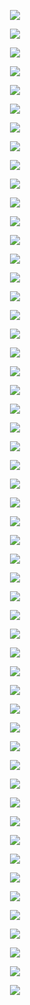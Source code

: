 <p align="center"> <img src= 'all_figs/MLP(n_h_l=5,n_n=64,Run=1,Epoch=000,step=000,UnLearned,train_loss=0.708,train_acc=46.32,test_loss=0.711,test_acc=44.72).png' /> </p>
<p align="center"> <img src= 'all_figs/MLP(n_h_l=5,n_n=64,Run=1,Epoch=001,step=010,Learned,train_loss=0.705,train_acc=46.32,test_loss=0.708,test_acc=44.72).png' /> </p>
<p align="center"> <img src= 'all_figs/MLP(n_h_l=5,n_n=64,Run=1,Epoch=001,step=020,Learned,train_loss=0.701,train_acc=46.32,test_loss=0.704,test_acc=44.72).png' /> </p>
<p align="center"> <img src= 'all_figs/MLP(n_h_l=5,n_n=64,Run=1,Epoch=001,step=030,Learned,train_loss=0.698,train_acc=46.32,test_loss=0.7,test_acc=44.72).png' /> </p>
<p align="center"> <img src= 'all_figs/MLP(n_h_l=5,n_n=64,Run=1,Epoch=001,step=040,Learned,train_loss=0.695,train_acc=46.32,test_loss=0.696,test_acc=44.72).png' /> </p>
<p align="center"> <img src= 'all_figs/MLP(n_h_l=5,n_n=64,Run=1,Epoch=001,step=050,Learned,train_loss=0.692,train_acc=56.25,test_loss=0.692,test_acc=56.51).png' /> </p>
<p align="center"> <img src= 'all_figs/MLP(n_h_l=5,n_n=64,Run=1,Epoch=001,step=060,Learned,train_loss=0.689,train_acc=53.68,test_loss=0.688,test_acc=55.28).png' /> </p>
<p align="center"> <img src= 'all_figs/MLP(n_h_l=5,n_n=64,Run=1,Epoch=001,step=070,Learned,train_loss=0.688,train_acc=53.68,test_loss=0.685,test_acc=55.28).png' /> </p>
<p align="center"> <img src= 'all_figs/MLP(n_h_l=5,n_n=64,Run=1,Epoch=001,step=080,Learned,train_loss=0.687,train_acc=53.68,test_loss=0.683,test_acc=55.28).png' /> </p>
<p align="center"> <img src= 'all_figs/MLP(n_h_l=5,n_n=64,Run=1,Epoch=001,step=090,Learned,train_loss=0.686,train_acc=53.68,test_loss=0.682,test_acc=55.28).png' /> </p>
<p align="center"> <img src= 'all_figs/MLP(n_h_l=5,n_n=64,Run=1,Epoch=001,step=100,Learned,train_loss=0.684,train_acc=53.68,test_loss=0.68,test_acc=55.28).png' /> </p>
<p align="center"> <img src= 'all_figs/MLP(n_h_l=5,n_n=64,Run=1,Epoch=001,step=110,Learned,train_loss=0.681,train_acc=53.68,test_loss=0.677,test_acc=55.28).png' /> </p>
<p align="center"> <img src= 'all_figs/MLP(n_h_l=5,n_n=64,Run=1,Epoch=001,step=120,Learned,train_loss=0.678,train_acc=54.7,test_loss=0.676,test_acc=56.28).png' /> </p>
<p align="center"> <img src= 'all_figs/MLP(n_h_l=5,n_n=64,Run=1,Epoch=002,step=010,Learned,train_loss=0.67,train_acc=57.35,test_loss=0.668,test_acc=58.29).png' /> </p>
<p align="center"> <img src= 'all_figs/MLP(n_h_l=5,n_n=64,Run=1,Epoch=002,step=020,Learned,train_loss=0.664,train_acc=57.68,test_loss=0.66,test_acc=58.4).png' /> </p>
<p align="center"> <img src= 'all_figs/MLP(n_h_l=5,n_n=64,Run=1,Epoch=002,step=030,Learned,train_loss=0.656,train_acc=60.57,test_loss=0.653,test_acc=60.07).png' /> </p>
<p align="center"> <img src= 'all_figs/MLP(n_h_l=5,n_n=64,Run=1,Epoch=002,step=040,Learned,train_loss=0.649,train_acc=62.88,test_loss=0.647,test_acc=63.52).png' /> </p>
<p align="center"> <img src= 'all_figs/MLP(n_h_l=5,n_n=64,Run=1,Epoch=002,step=050,Learned,train_loss=0.64,train_acc=63.11,test_loss=0.637,test_acc=63.85).png' /> </p>
<p align="center"> <img src= 'all_figs/MLP(n_h_l=5,n_n=64,Run=1,Epoch=002,step=060,Learned,train_loss=0.635,train_acc=62.85,test_loss=0.631,test_acc=64.18).png' /> </p>
<p align="center"> <img src= 'all_figs/MLP(n_h_l=5,n_n=64,Run=1,Epoch=002,step=070,Learned,train_loss=0.634,train_acc=62.93,test_loss=0.634,test_acc=61.85).png' /> </p>
<p align="center"> <img src= 'all_figs/MLP(n_h_l=5,n_n=64,Run=1,Epoch=002,step=080,Learned,train_loss=0.624,train_acc=64.29,test_loss=0.622,test_acc=64.96).png' /> </p>
<p align="center"> <img src= 'all_figs/MLP(n_h_l=5,n_n=64,Run=1,Epoch=002,step=090,Learned,train_loss=0.626,train_acc=63.85,test_loss=0.622,test_acc=63.74).png' /> </p>
<p align="center"> <img src= 'all_figs/MLP(n_h_l=5,n_n=64,Run=1,Epoch=002,step=100,Learned,train_loss=0.616,train_acc=64.83,test_loss=0.615,test_acc=64.96).png' /> </p>
<p align="center"> <img src= 'all_figs/MLP(n_h_l=5,n_n=64,Run=1,Epoch=002,step=110,Learned,train_loss=0.614,train_acc=64.68,test_loss=0.612,test_acc=64.4).png' /> </p>
<p align="center"> <img src= 'all_figs/MLP(n_h_l=5,n_n=64,Run=1,Epoch=002,step=120,Learned,train_loss=0.61,train_acc=65.32,test_loss=0.609,test_acc=66.18).png' /> </p>
<p align="center"> <img src= 'all_figs/MLP(n_h_l=5,n_n=64,Run=1,Epoch=003,step=127,Learned,train_loss=0.57,train_acc=68.35,test_loss=0.579,test_acc=67.52).png' /> </p>
<p align="center"> <img src= 'all_figs/MLP(n_h_l=5,n_n=64,Run=1,Epoch=004,step=127,Learned,train_loss=0.527,train_acc=70.75,test_loss=0.551,test_acc=67.41).png' /> </p>
<p align="center"> <img src= 'all_figs/MLP(n_h_l=5,n_n=64,Run=1,Epoch=005,step=127,Learned,train_loss=0.502,train_acc=72.22,test_loss=0.538,test_acc=67.85).png' /> </p>
<p align="center"> <img src= 'all_figs/MLP(n_h_l=5,n_n=64,Run=1,Epoch=006,step=127,Learned,train_loss=0.472,train_acc=74.81,test_loss=0.511,test_acc=71.75).png' /> </p>
<p align="center"> <img src= 'all_figs/MLP(n_h_l=5,n_n=64,Run=1,Epoch=007,step=127,Learned,train_loss=0.466,train_acc=74.56,test_loss=0.515,test_acc=70.41).png' /> </p>
<p align="center"> <img src= 'all_figs/MLP(n_h_l=5,n_n=64,Run=1,Epoch=008,step=127,Learned,train_loss=0.447,train_acc=76.59,test_loss=0.495,test_acc=72.41).png' /> </p>
<p align="center"> <img src= 'all_figs/MLP(n_h_l=5,n_n=64,Run=1,Epoch=009,step=127,Learned,train_loss=0.435,train_acc=76.91,test_loss=0.487,test_acc=72.64).png' /> </p>
<p align="center"> <img src= 'all_figs/MLP(n_h_l=5,n_n=64,Run=1,Epoch=010,step=127,Learned,train_loss=0.42,train_acc=78.48,test_loss=0.471,test_acc=73.64).png' /> </p>
<p align="center"> <img src= 'all_figs/MLP(n_h_l=5,n_n=64,Run=1,Epoch=020,step=127,Learned,train_loss=0.358,train_acc=81.65,test_loss=0.447,test_acc=74.86).png' /> </p>
<p align="center"> <img src= 'all_figs/MLP(n_h_l=5,n_n=64,Run=1,Epoch=030,step=127,Learned,train_loss=0.285,train_acc=86.37,test_loss=0.429,test_acc=76.64).png' /> </p>
<p align="center"> <img src= 'all_figs/MLP(n_h_l=5,n_n=64,Run=1,Epoch=040,step=127,Learned,train_loss=0.268,train_acc=87.03,test_loss=0.462,test_acc=78.53).png' /> </p>
<p align="center"> <img src= 'all_figs/MLP(n_h_l=5,n_n=64,Run=1,Epoch=050,step=127,Learned,train_loss=0.226,train_acc=89.77,test_loss=0.475,test_acc=76.64).png' /> </p>
<p align="center"> <img src= 'all_figs/MLP(n_h_l=5,n_n=64,Run=1,Epoch=060,step=127,Learned,train_loss=0.209,train_acc=90.43,test_loss=0.524,test_acc=75.75).png' /> </p>
<p align="center"> <img src= 'all_figs/MLP(n_h_l=5,n_n=64,Run=1,Epoch=070,step=127,Learned,train_loss=0.199,train_acc=90.82,test_loss=0.578,test_acc=75.19).png' /> </p>
<p align="center"> <img src= 'all_figs/MLP(n_h_l=5,n_n=64,Run=1,Epoch=080,step=127,Learned,train_loss=0.178,train_acc=91.9,test_loss=0.624,test_acc=74.64).png' /> </p>
<p align="center"> <img src= 'all_figs/MLP(n_h_l=5,n_n=64,Run=1,Epoch=090,step=127,Learned,train_loss=0.164,train_acc=92.76,test_loss=0.643,test_acc=77.53).png' /> </p>
<p align="center"> <img src= 'all_figs/MLP(n_h_l=5,n_n=64,Run=1,Epoch=100,step=127,Learned,train_loss=0.142,train_acc=93.67,test_loss=0.7,test_acc=77.31).png' /> </p>
<p align="center"> <img src= 'all_figs/MLP(n_h_l=5,n_n=64,Run=1,Epoch=110,step=127,Learned,train_loss=0.142,train_acc=93.52,test_loss=0.767,test_acc=77.31).png' /> </p>
<p align="center"> <img src= 'all_figs/MLP(n_h_l=5,n_n=64,Run=1,Epoch=120,step=127,Learned,train_loss=0.112,train_acc=95.3,test_loss=0.79,test_acc=77.75).png' /> </p>
<p align="center"> <img src= 'all_figs/MLP(n_h_l=5,n_n=64,Run=1,Epoch=130,step=127,Learned,train_loss=0.103,train_acc=95.74,test_loss=0.873,test_acc=76.75).png' /> </p>
<p align="center"> <img src= 'all_figs/MLP(n_h_l=5,n_n=64,Run=1,Epoch=140,step=127,Learned,train_loss=0.082,train_acc=96.69,test_loss=0.93,test_acc=76.97).png' /> </p>
<p align="center"> <img src= 'all_figs/MLP(n_h_l=5,n_n=64,Run=1,Epoch=150,step=127,Learned,train_loss=0.069,train_acc=97.53,test_loss=1.002,test_acc=77.2).png' /> </p>
<p align="center"> <img src= 'all_figs/MLP(n_h_l=5,n_n=64,Run=1,Epoch=160,step=127,Learned,train_loss=0.063,train_acc=97.59,test_loss=1.089,test_acc=75.97).png' /> </p>
<p align="center"> <img src= 'all_figs/MLP(n_h_l=5,n_n=64,Run=1,Epoch=170,step=127,Learned,train_loss=0.056,train_acc=98.05,test_loss=1.195,test_acc=76.42).png' /> </p>
<p align="center"> <img src= 'all_figs/MLP(n_h_l=5,n_n=64,Run=1,Epoch=180,step=127,Learned,train_loss=0.052,train_acc=98.01,test_loss=1.317,test_acc=76.31).png' /> </p>
<p align="center"> <img src= 'all_figs/MLP(n_h_l=5,n_n=64,Run=1,Epoch=190,step=127,Learned,train_loss=0.07,train_acc=96.96,test_loss=1.419,test_acc=76.86).png' /> </p>
<p align="center"> <img src= 'all_figs/MLP(n_h_l=5,n_n=64,Run=1,Epoch=200,step=127,Learned,train_loss=0.055,train_acc=97.94,test_loss=1.416,test_acc=77.98).png' /> </p>
<p align="center"> <img src= 'all_figs/MLP(n_h_l=5,n_n=64,Run=1,Epoch=210,step=127,Learned,train_loss=0.034,train_acc=99.01,test_loss=1.563,test_acc=75.86).png' /> </p>
